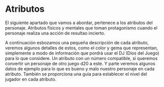 
Atributos
=========

El siguiente apartado que vamos a abordar, pertenece a los atributos del personaje. Atributos físicos y mentales que toman protagonismo cuando el personaje realiza una acción de resultao incierto.  

A continuación esbozamos una pequeña descripción de cada atributo, veremos algunos detalles de estos, como el color y gema que representan, simplemente a modo de información que pordrá usar el DJ (Dios del Juego) para lo que considere. Un atributo con un número compatible, si queremos convertir un personaje de otro juego d20 a este. Y parte veremos algunos datos de ejemplo para lo que es bueno y malo nuestro personaje en cada atributo. También se proporciona una guia para establecer el nivel del jugador en cada atributo. 
